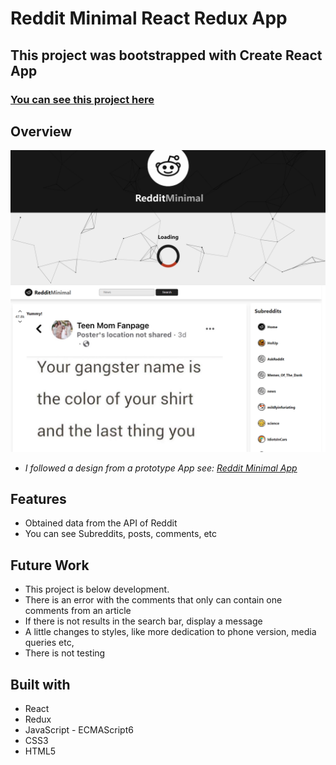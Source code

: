 # **Reddit Minimal React Redux App**
## This project was bootstrapped with Create React App
### [You can see this project here](https://reddit-minimal-react-redux.netlify.app/)

## **Overview**
![screenshot](./screenshot.png)
- *I followed a design from a prototype App see: [Reddit Minimal App](https://reddit-client.netlify.app/)*

## **Features**
* Obtained data from the API of Reddit
* You can see Subreddits, posts, comments, etc

## **Future Work**
* This project is below development.
* There is an error with the comments that only can contain one comments from an article
* If there is not results in the search bar, display a message
* A little changes to styles, like more dedication to phone version, media queries etc,
* There is not testing

## **Built with**
* React
* Redux
* JavaScript - ECMAScript6
* CSS3
* HTML5